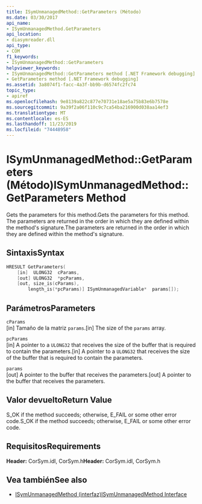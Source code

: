 ```yaml
---
title: ISymUnmanagedMethod::GetParameters (Método)
ms.date: 03/30/2017
api_name:
- ISymUnmanagedMethod.GetParameters
api_location:
- diasymreader.dll
api_type:
- COM
f1_keywords:
- ISymUnmanagedMethod::GetParameters
helpviewer_keywords:
- ISymUnmanagedMethod::GetParameters method [.NET Framework debugging]
- GetParameters method [.NET Framework debugging]
ms.assetid: 3a8074f1-facc-4a3f-bb9b-d6574fc2fc74
topic_type:
- apiref
ms.openlocfilehash: 9e8139a822c877e70731e18ae5a75b83e6b7578e
ms.sourcegitcommit: 9a39f2a06f110c9c7ca54ba216900d038aa14ef3
ms.translationtype: MT
ms.contentlocale: es-ES
ms.lasthandoff: 11/23/2019
ms.locfileid: "74448958"
---
```

# <a name="isymunmanagedmethodgetparameters-method"></a><span data-ttu-id="24d61-102">ISymUnmanagedMethod::GetParameters (Método)</span><span class="sxs-lookup"><span data-stu-id="24d61-102">ISymUnmanagedMethod::GetParameters Method</span></span>
<span data-ttu-id="24d61-103">Gets the parameters for this method.</span><span class="sxs-lookup"><span data-stu-id="24d61-103">Gets the parameters for this method.</span></span> <span data-ttu-id="24d61-104">The parameters are returned in the order in which they are defined within the method's signature.</span><span class="sxs-lookup"><span data-stu-id="24d61-104">The parameters are returned in the order in which they are defined within the method's signature.</span></span>  
  
## <a name="syntax"></a><span data-ttu-id="24d61-105">Sintaxis</span><span class="sxs-lookup"><span data-stu-id="24d61-105">Syntax</span></span>  
  
```cpp  
HRESULT GetParameters(  
    [in]  ULONG32  cParams,  
    [out] ULONG32  *pcParams,  
    [out, size_is(cParams),  
        length_is(*pcParams)] ISymUnmanagedVariable*  params[]);  
```  
  
## <a name="parameters"></a><span data-ttu-id="24d61-106">Parámetros</span><span class="sxs-lookup"><span data-stu-id="24d61-106">Parameters</span></span>  
 `cParams`  
 <span data-ttu-id="24d61-107">[in] Tamaño de la matriz `params`.</span><span class="sxs-lookup"><span data-stu-id="24d61-107">[in] The size of the `params` array.</span></span>  
  
 `pcParams`  
 <span data-ttu-id="24d61-108">[in] A pointer to a `ULONG32` that receives the size of the buffer that is required to contain the parameters.</span><span class="sxs-lookup"><span data-stu-id="24d61-108">[in] A pointer to a `ULONG32` that receives the size of the buffer that is required to contain the parameters.</span></span>  
  
 `params`  
 <span data-ttu-id="24d61-109">[out] A pointer to the buffer that receives the parameters.</span><span class="sxs-lookup"><span data-stu-id="24d61-109">[out] A pointer to the buffer that receives the parameters.</span></span>  
  
## <a name="return-value"></a><span data-ttu-id="24d61-110">Valor devuelto</span><span class="sxs-lookup"><span data-stu-id="24d61-110">Return Value</span></span>  
 <span data-ttu-id="24d61-111">S_OK if the method succeeds; otherwise, E_FAIL or some other error code.</span><span class="sxs-lookup"><span data-stu-id="24d61-111">S_OK if the method succeeds; otherwise, E_FAIL or some other error code.</span></span>  
  
## <a name="requirements"></a><span data-ttu-id="24d61-112">Requisitos</span><span class="sxs-lookup"><span data-stu-id="24d61-112">Requirements</span></span>  
 <span data-ttu-id="24d61-113">**Header:** CorSym.idl, CorSym.h</span><span class="sxs-lookup"><span data-stu-id="24d61-113">**Header:** CorSym.idl, CorSym.h</span></span>  
  
## <a name="see-also"></a><span data-ttu-id="24d61-114">Vea también</span><span class="sxs-lookup"><span data-stu-id="24d61-114">See also</span></span>

- [<span data-ttu-id="24d61-115">ISymUnmanagedMethod (interfaz)</span><span class="sxs-lookup"><span data-stu-id="24d61-115">ISymUnmanagedMethod Interface</span></span>](../../../../docs/framework/unmanaged-api/diagnostics/isymunmanagedmethod-interface.md)

